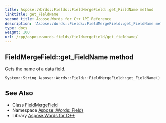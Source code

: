 ```yaml
---
title: Aspose::Words::Fields::FieldMergeField::get_FieldName method
linktitle: get_FieldName
second_title: Aspose.Words for C++ API Reference
description: 'Aspose::Words::Fields::FieldMergeField::get_FieldName method. Gets the name of a data field in C++.'
type: docs
weight: 100
url: /cpp/aspose.words.fields/fieldmergefield/get_fieldname/
---
```

## FieldMergeField::get_FieldName method


Gets the name of a data field.

```cpp
System::String Aspose::Words::Fields::FieldMergeField::get_FieldName()
```

## See Also

* Class [FieldMergeField](../)
* Namespace [Aspose::Words::Fields](../../)
* Library [Aspose.Words for C++](../../../)
